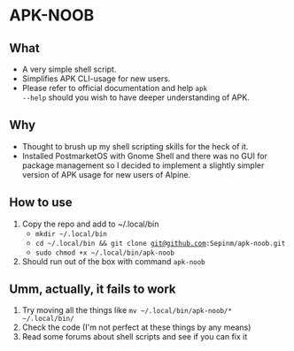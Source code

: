 # APK-NOOB

## What
- A very simple shell script.
- Simplifies APK CLI-usage for new users.
- Please refer to official documentation and help <code>apk --help</code> should you wish to have deeper understanding of APK.

## Why
- Thought to brush up my shell scripting skills for the heck of it.
- Installed PostmarketOS with Gnome Shell and there was no GUI for package management so I decided to implement a slightly simpler version of APK usage for new users of Alpine.

## How to use
1. Copy the repo and add to ~/.local/bin
    - <code>mkdir ~/.local/bin</code>
    - <code>cd ~/.local/bin && git clone git@github.com:Sepinm/apk-noob.git</code>
	- <code>sudo chmod +x ~/.local/bin/apk-noob</code>
2. Should run out of the box with command <code>apk-noob</code>

## Umm, actually, it fails to work
1. Try moving all the things like <code>mv ~/.local/bin/apk-noob/* ~/.local/bin/</code> 
2. Check the code (I'm not perfect at these things by any means)
3. Read some forums about shell scripts and see if you can fix it